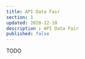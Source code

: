 ```yaml
---
title: API Data Fair
section: 1
updated: 2020-12-10
description : API Data Fair
published: false
---
```


TODO
